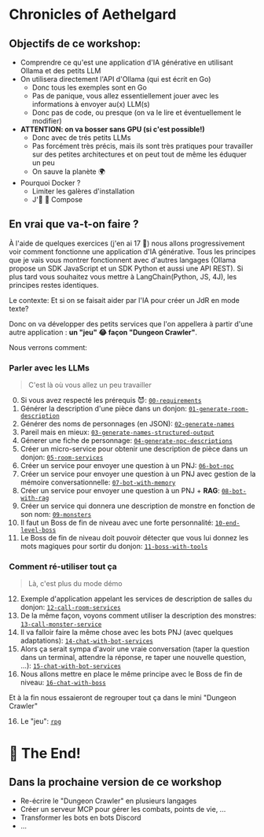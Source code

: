 # Chronicles of Aethelgard

## Objectifs de ce workshop:

- Comprendre ce qu'est une application d'IA générative en utilisant Ollama et des petits LLM
- On utilisera directement l'API d'Ollama (qui est écrit en Go)
  - Donc tous les exemples sont en Go
  - Pas de panique, vous allez essentiellement jouer avec les informations à envoyer au(x) LLM(s)
  - Donc pas de code, ou presque (on va le lire et éventuellement le modifier)
- **ATTENTION: on va bosser sans GPU (si c'est possible!)**
  - Donc avec de trés petits LLMs
  - Pas forcément très précis, mais ils sont très pratiques pour travailler sur des petites architectures et on peut tout de même les éduquer un peu
  - On sauve la planète 🌍
- Pourquoi Docker ? 
  - Limiter les galères d'installation
  - J'💙 🐳 Compose

## En vrai que va-t-on faire ?

À l'aide de quelques exercices (j'en ai 17 🤪) nous allons progressivement voir comment fonctionne une application d'IA générative. Tous les principes que je vais vous montrer fonctionnent avec d'autres langages (Ollama propose un SDK JavaScript et un SDK Python et aussi une API REST). Si plus tard vous souhaitez vous mettre à LangChain(Python, JS, 4J), les principes restes identiques.

Le contexte: Et si on se faisait aider par l'IA pour créer un JdR en mode texte?

Donc on va développer des petits services que l'on appellera à partir d'une autre application : **un "jeu" 😂 façon "Dungeon Crawler"**.

Nous verrons comment:

### Parler avec les LLMs
> C'est là où vous allez un peu travailler

0. Si vous avez respecté les prérequis 😈: [`00-requirements`](00-requirements/README.md)
1. Générer la description d'une pièce dans un donjon: [`01-generate-room-description`](01-generate-room-description/README.md)
2. Générer des noms de personnages (en JSON): [`02-generate-names`](02-generate-names/README.md)
3. Pareil mais en mieux: [`03-generate-names-structured-output`](03-generate-names-structured-output/README.md)
4. Génerer une fiche de personnage: [`04-generate-npc-descriptions`](04-generate-npc-descriptions/README.md)
5. Créer un micro-service pour obtenir une description de pièce dans un donjon: [`05-room-services`](05-room-services/README.md)
6. Créer un service pour envoyer une question à un PNJ: [`06-bot-npc`](06-bot-npc/README.md)
7. Créer un service pour envoyer une question à un PNJ avec gestion de la mémoire conversationnelle: [`07-bot-with-memory`](07-bot-with-memory/README.md)
8. Créer un service pour envoyer une question à un PNJ + **RAG**: [`08-bot-with-rag`](08-bot-with-rag/README.md)
9. Créer un service qui donnera une description de monstre en fonction de son nom: [`09-monsters`](09-monsters/README.md)
10. Il faut un Boss de fin de niveau avec une forte personnalité: [`10-end-level-boss`](10-end-level-boss/README.md)
11. Le Boss de fin de niveau doit pouvoir détecter que vous lui donnez les mots magiques pour sortir du donjon: [`11-boss-with-tools`](11-boss-with-tools/README.md)

### Comment ré-utiliser tout ça
> Là, c'est plus du mode démo

12. Exemple d'application appelant les services de description de salles du donjon: [`12-call-room-services`](12-call-room-services/README.md)
13. De la même façon, voyons comment utiliser la description des monstres: [`13-call-monster-service`](13-call-monster-service/README.md)
14. Il va falloir faire la même chose avec les bots PNJ (avec quelques adaptations): [`14-chat-with-bot-services`](14-chat-with-bot-services/README.md)
15. Alors ça serait sympa d'avoir une vraie conversation (taper la question dans un terminal, attendre la réponse, re taper une nouvelle question, ...): [`15-chat-with-bot-services`](15-chat-with-bot-services/README.md)
16. Nous allons mettre en place le même principe avec le Boss de fin de niveau: [`16-chat-with-boss`](16-chat-with-boss/README.md)

Et à la fin nous essaieront de regrouper tout ça dans le mini "Dungeon Crawler"

16. Le "jeu": [`rpg`](rpg/README.md)

# 🎉 The End!

## Dans la prochaine version de ce workshop

- Re-écrire le "Dungeon Crawler" en plusieurs langages
- Créer un serveur MCP pour gérer les combats, points de vie, ...
- Transformer les bots en bots Discord
- ...

